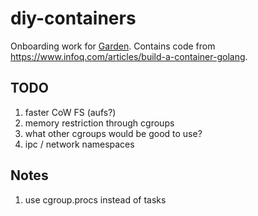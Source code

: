 # diy-containers

Onboarding work for [Garden](https://github.com/cloudfoundry/garden-runc-release).
Contains code from https://www.infoq.com/articles/build-a-container-golang.

## TODO

1. faster CoW FS (aufs?)
1. memory restriction through cgroups
1. what other cgroups would be good to use?
1. ipc / network namespaces

## Notes

1. use cgroup.procs instead of tasks
